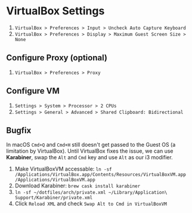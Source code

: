 # VirtualBox Settings

1. `VirtualBox > Preferences > Input > Uncheck Auto Capture Keyboard`
1. `VirtualBox > Preferences > Display > Maximum Guest Screen Size > None`

## Configure Proxy (optional)

1. `VirtualBox > Preferences > Proxy`

## Configure VM

1. `Settings > System > Processor > 2 CPUs`
1. `Settings > General > Advanced > Shared Clipboard: Bidirectional`

## Bugfix

In macOS `Cmd+Q` and `Cmd+H` still doesn't get passed to the Guest OS (a limitation by VirtualBox).
Until VirtualBox fixes the issue, we can use **Karabiner**, swap the `Alt` and `Cmd` key and use `Alt` as our i3 modifier.

1. Make VirtualBoxVM accessable: `ln -sf /Applications/VirtualBox.app/Contents/Resources/VirtualBoxVM.app /Applications/VirtualBoxVM.app`
1. Download Karabiner: `brew cask install karabiner`
1. `ln -sf ~/dotfiles/arch/private.xml ~/Library/Application\ Support/Karabiner/private.xml`
1. Click `Reload XML` and check `Swap Alt to Cmd in VirtualBoxVM`
